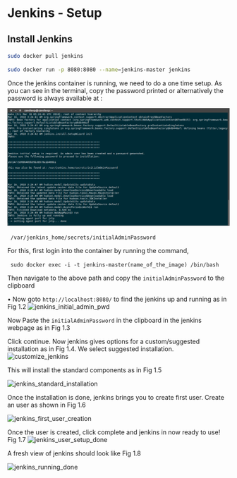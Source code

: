 # Jenkins - Setup

## Install Jenkins

``` zsh
sudo docker pull jenkins
```

``` bash
sudo docker run -p 8080:8080 --name=jenkins-master jenkins
```

Once the jenkins container is running, we need to do a one time setup. As you can see in the terminal, copy the password printed or alternatively the password is always available at : 

![terminal_jenkins_install](./screenshots/jenkins-installed.png)

``` /var/jenkins_home/secrets/initialAdminPassword```

For this, first login into the container by running the command,

``` sudo docker exec -i -t jenkins-master(name_of_the_image) /bin/bash```

Then navigate to the above path and copy the `initialAdminPassword` to the clipboard

• Now goto `http://localhost:8080/` to find the jenkins up and running as in Fig 1.2
![jenkins_initial_admin_pwd](./screenshots/jenkins-initalAdminPassword.png)

Now Paste the `initialAdminPassword` in the clipboard in the jenkins webpage as in Fig 1.3

Click continue. Now jenkins gives options for a custom/suggested installation as in Fig 1.4. We select suggested installation.
![customize_jenkins](./screenshots/Customize_jenkins.png)

This will install the standard components as in Fig 1.5

![jenkins_standard_installation](./screenshots/jenkins_standard_installation.png)

Once the installation is done, jenkins brings you to create first user. Create an user as shown in Fig 1.6

![jenkins_first_user_creation](./screenshots/jenkins_first_user_creation.png)

Once the user is created, click complete and jenkins in now ready to use! Fig 1.7
![jenkins_user_setup_done](./screenshots/jenkins_user_setup_done.png)

A fresh view of jenkins should look like Fig 1.8

![jenkins_running_done](./screenshots/jenkins_running_done.png)
